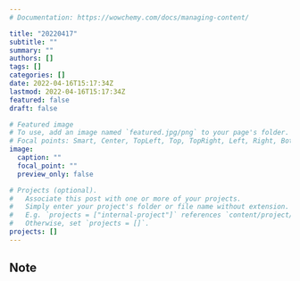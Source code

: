 ```yaml
---
# Documentation: https://wowchemy.com/docs/managing-content/

title: "20220417"
subtitle: ""
summary: ""
authors: []
tags: []
categories: []
date: 2022-04-16T15:17:34Z
lastmod: 2022-04-16T15:17:34Z
featured: false
draft: false

# Featured image
# To use, add an image named `featured.jpg/png` to your page's folder.
# Focal points: Smart, Center, TopLeft, Top, TopRight, Left, Right, BottomLeft, Bottom, BottomRight.
image:
  caption: ""
  focal_point: ""
  preview_only: false

# Projects (optional).
#   Associate this post with one or more of your projects.
#   Simply enter your project's folder or file name without extension.
#   E.g. `projects = ["internal-project"]` references `content/project/deep-learning/index.md`.
#   Otherwise, set `projects = []`.
projects: []
---
```


## Note

